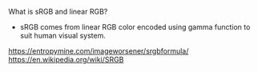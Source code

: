 What is sRGB and linear RGB?
+ sRGB comes from linear RGB color encoded using gamma function to suit human visual system.


https://entropymine.com/imageworsener/srgbformula/
https://en.wikipedia.org/wiki/SRGB
